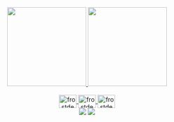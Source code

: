 <div align="center">
  <a href="https://github.com/frostdeep">
  <img height="180em" src="https://github-readme-stats.vercel.app/api?username=frostdeep&show_icons=true&theme=cobalt&include_all_commits=true&count_private=true"/>
  <img height="180em" src="https://github-readme-stats.vercel.app/api/top-langs/?username=frostdeep&layout=compact&langs_count=7&theme=cobalt"
</div>

<div style="display: inline_block"><br>
  <img align="center" alt="frostdeep-cpp" height="30" width="40" src="https://cdn.jsdelivr.net/gh/devicons/devicon/icons/cplusplus/cplusplus-original.svg">
  <img align="center" alt="frostdeep-csharp" height="30" width="40" src="https://cdn.jsdelivr.net/gh/devicons/devicon/icons/csharp/csharp-original.svg">
  <img align="center" alt="frostdeep-arduino" height="30" width="40" src="https://cdn.jsdelivr.net/gh/devicons/devicon/icons/arduino/arduino-original-wordmark.svg">
  
  </div>
<div> 
  <a href="https://www.youtube.com/channel/UC9uBECogiHaq7tkxl9Oh3cQ" target="_blank"><img src="https://img.shields.io/badge/YouTube-FF0000?style=for-the-badge&logo=youtube&logoColor=white" target="_blank"></a>
 <a href="https://discord.gg/newgalaxy" target="_blank"><img src="https://img.shields.io/badge/Discord-7289DA?style=for-the-badge&logo=discord&logoColor=white" target="_blank"></a> 
 
</div>
